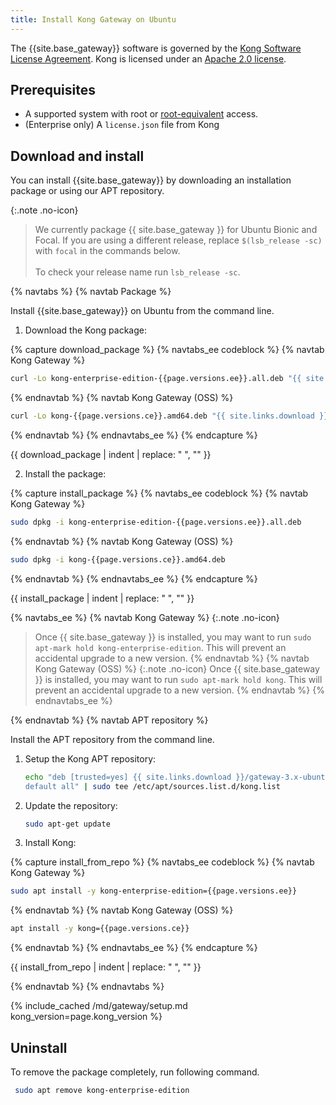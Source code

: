 ```yaml
---
title: Install Kong Gateway on Ubuntu
---
```


The {{site.base_gateway}} software is governed by the
[Kong Software License Agreement](https://konghq.com/kongsoftwarelicense).
Kong is licensed under an
[Apache 2.0 license](https://github.com/Kong/kong/blob/master/LICENSE).

## Prerequisites

* A supported system with root or [root-equivalent](/gateway/{{page.kong_version}}/production/running-kong/kong-user) access.
* (Enterprise only) A `license.json` file from Kong

## Download and install

You can install {{site.base_gateway}} by downloading an installation package or using our APT repository.

{:.note .no-icon}
> We currently package {{ site.base_gateway }} for Ubuntu Bionic and Focal.
> If you are using a different release, replace `$(lsb_release -sc)` with `focal` in the commands below.
> <br /><br />
> To check your release name run `lsb_release -sc`.


{% navtabs %}
{% navtab Package %}

Install {{site.base_gateway}} on Ubuntu from the command line.

1. Download the Kong package:

{% capture download_package %}
{% navtabs_ee codeblock %}
{% navtab Kong Gateway %}
```bash
curl -Lo kong-enterprise-edition-{{page.versions.ee}}.all.deb "{{ site.links.download }}/gateway-3.x-ubuntu-$(lsb_release -sc)/pool/all/k/kong-enterprise-edition/kong-enterprise-edition_{{page.versions.ee}}_amd64.deb"
```
{% endnavtab %}
{% navtab Kong Gateway (OSS) %}
```bash
curl -Lo kong-{{page.versions.ce}}.amd64.deb "{{ site.links.download }}/gateway-3.x-ubuntu-$(lsb_release -sc)/pool/all/k/kong/kong_{{page.versions.ce}}_amd64.deb"
 ```
{% endnavtab %}
{% endnavtabs_ee %}
{% endcapture %}

{{ download_package | indent | replace: " </code>", "</code>" }}

2. Install the package:

{% capture install_package %}
{% navtabs_ee codeblock %}
{% navtab Kong Gateway %}
```bash
sudo dpkg -i kong-enterprise-edition-{{page.versions.ee}}.all.deb
```
{% endnavtab %}
{% navtab Kong Gateway (OSS) %}
```bash
sudo dpkg -i kong-{{page.versions.ce}}.amd64.deb
```
{% endnavtab %}
{% endnavtabs_ee %}
{% endcapture %}

{{ install_package | indent | replace: " </code>", "</code>" }}

{% navtabs_ee %}
{% navtab Kong Gateway %}
{:.note .no-icon}
> Once {{ site.base_gateway }} is installed, you may want to run `sudo apt-mark hold kong-enterprise-edition`. This will prevent an accidental upgrade to a new version.
{% endnavtab %}
{% navtab Kong Gateway (OSS) %}
{:.note .no-icon}
> Once {{ site.base_gateway }} is installed, you may want to run `sudo apt-mark hold kong`. This will prevent an accidental upgrade to a new version.
{% endnavtab %}
{% endnavtabs_ee %}

{% endnavtab %}
{% navtab APT repository %}

Install the APT repository from the command line.

1. Setup the Kong APT repository:
    ```bash
    echo "deb [trusted=yes] {{ site.links.download }}/gateway-3.x-ubuntu-$(lsb_release -sc)/ \
    default all" | sudo tee /etc/apt/sources.list.d/kong.list
    ```

2. Update the repository:
    ```bash
    sudo apt-get update
    ```

3. Install Kong:

{% capture install_from_repo %}
{% navtabs_ee codeblock %}
{% navtab Kong Gateway %}
```bash
sudo apt install -y kong-enterprise-edition={{page.versions.ee}}
```
{% endnavtab %}
{% navtab Kong Gateway (OSS) %}
```bash
apt install -y kong={{page.versions.ce}}
```
{% endnavtab %}
{% endnavtabs_ee %}
{% endcapture %}

{{ install_from_repo | indent | replace: " </code>", "</code>" }}

{% endnavtab %}
{% endnavtabs %}

{% include_cached /md/gateway/setup.md kong_version=page.kong_version %}

## Uninstall

To remove the package completely, run following command.

```bash
 sudo apt remove kong-enterprise-edition
 ```

